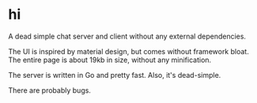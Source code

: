 # hi

A dead simple chat server and client without any external dependencies.

The UI is inspired by material design, but comes without framework bloat.
The entire page is about 19kb in size, without any minification.

The server is written in Go and pretty fast. Also, it's dead-simple.

There are probably bugs.
